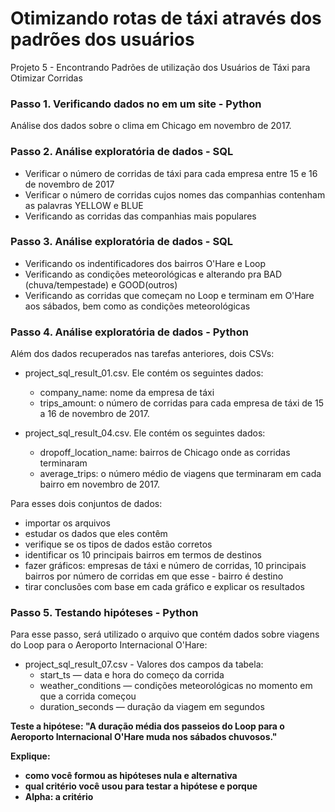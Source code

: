 # Otimizando rotas de táxi através dos padrões dos usuários
Projeto 5 - Encontrando Padrões de utilização dos Usuários de Táxi para Otimizar Corridas

###  Passo 1. Verificando dados no em um site - Python

 Análise dos dados sobre o clima em Chicago em novembro de 2017.
 
###  Passo 2. Análise exploratória de dados - SQL

 - Verificar o número de corridas de táxi para cada empresa entre 15 e 16 de novembro de 2017
 - Verificar o número de corridas cujos nomes das companhias contenham as palavras YELLOW e BLUE
 - Verificando as corridas das companhias mais populares
 
###  Passo 3. Análise exploratória de dados - SQL

 - Verificando os indentificadores dos bairros O'Hare e Loop
 - Verificando as condições meteorológicas e alterando pra BAD (chuva/tempestade) e GOOD(outros)
 - Verificando as corridas que começam no Loop e terminam em O'Hare aos sábados, bem como as condições meteorológicas


###  Passo 4. Análise exploratória de dados - Python

  Além dos dados recuperados nas tarefas anteriores, dois CSVs:

- project_sql_result_01.csv. Ele contém os seguintes dados:
     
   - company_name: nome da empresa de táxi
   - trips_amount: o número de corridas para cada empresa de táxi de 15 a 16 de novembro de 2017.
    
- project_sql_result_04.csv. Ele contém os seguintes dados:
   
   - dropoff_location_name: bairros de Chicago onde as corridas terminaram
   - average_trips: o número médio de viagens que terminaram em cada bairro em novembro de 2017.
        
Para esses dois conjuntos de dados:
- importar os arquivos
- estudar os dados que eles contêm
- verifique se os tipos de dados estão corretos
- identificar os 10 principais bairros em termos de destinos
- fazer gráficos: empresas de táxi e número de corridas, 10 principais bairros por número de corridas em que esse - bairro é destino
- tirar conclusões com base em cada gráfico e explicar os resultados


### Passo 5. Testando hipóteses - Python

Para esse passo, será utilizado o arquivo que contém dados sobre viagens do Loop para o Aeroporto Internacional O'Hare:

- project_sql_result_07.csv - Valores dos campos da tabela:
    - start_ts — data e hora do começo da corrida
    - weather_conditions — condições meteorológicas no momento em que a corrida começou
    - duration_seconds — duração da viagem em segundos


<b>Teste a hipótese: "A duração média dos passeios do Loop para o Aeroporto Internacional O'Hare muda nos sábados chuvosos."
<b>

Explique:
   - como você formou as hipóteses nula e alternativa
   - qual critério você usou para testar a hipótese e porque
   - Alpha: a critério
